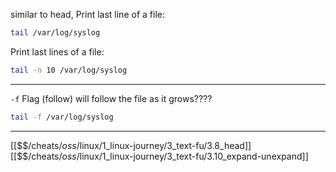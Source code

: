 similar to head, 
Print last line of a file: 

``` bash
tail /var/log/syslog
```

Print last lines of a file:

``` bash
tail -n 10 /var/log/syslog
```

---
`-f` Flag (follow) will follow the file as it grows????

``` bash
tail -f /var/log/syslog
```


---
[[$$$/$cheats/$oss/$linux/1_linux-journey/3_text-fu/3.8_head]]
[[$$$/$cheats/$oss/$linux/1_linux-journey/3_text-fu/3.10_expand-unexpand]]